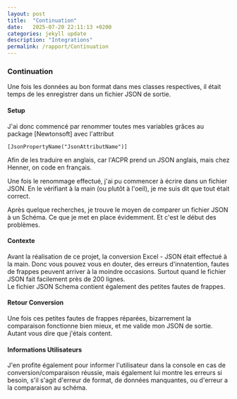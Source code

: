 ```yaml
---
layout: post
title:  "Continuation"
date:   2025-07-20 22:11:13 +0200
categories: jekyll update
description: "Integrations"
permalink: /rapport/Continuation
---
```


### Continuation

Une fois les données au bon format dans mes classes respectives, il était temps de les enregistrer dans un fichier JSON de sortie.

#### Setup

J'ai donc commencé par renommer toutes mes variables grâces au package [Newtonsoft] avec l'attribut 
```
[JsonPropertyName("JsonAttributName")]
```
Afin de les traduire en anglais, car l'ACPR prend un JSON anglais, mais chez Henner, on code en français.

Une fois le renommage effectué, j'ai pu commencer à écrire dans un fichier JSON. En le vérifiant à la main (ou plutôt à l'oeil), je me suis dit que tout était correct. 

Après quelque recherches, je trouve le moyen de comparer un fichier JSON à un Schéma. Ce que je met en place évidemment. Et c'est le début des problèmes.

#### Contexte

Avant la réalisation de ce projet, la conversion Excel - JSON était effectué à la main. Donc vous pouvez vous en douter, des erreurs d'innatention, fautes de frappes peuvent arriver à la moindre occasions. Surtout quand le fichier JSON fait facilement près de 200 lignes.\
Le fichier JSON Schema contient également des petites fautes de frappes.

#### Retour Conversion

Une fois ces petites fautes de frappes réparées, bizarrement la comparaison fonctionne bien mieux, et me valide mon JSON de sortie.
Autant vous dire que j'étais content.

#### Informations Utilisateurs

J'en profite également pour informer l'utilisateur dans la console en cas de conversion/comparaison réussie, mais également lui montre les erreurs si besoin, s'il s'agit d'erreur de format, de données manquantes, ou d'erreur a la comparaison au schéma.
